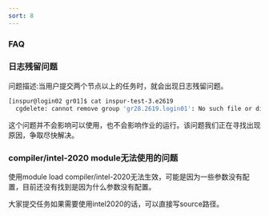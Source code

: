 ```yaml
---
sort: 8
---
```


### FAQ

### 日志残留问题
  
  问题描述:当用户提交两个节点以上的任务时，就会出现日志残留问题。
  ```bash
  [inspur@login02 gr01]$ cat inspur-test-3.e2619
    cgdelete: cannot remove group 'gr28.2619.login01': No such file or directory
  ```
  这个问题并不会影响可以使用，也不会影响作业的运行。该问题我们正在寻找出现原因，争取尽快解决。
  
### compiler/intel-2020 module无法使用的问题

  使用module load compiler/intel-2020无法生效，可能是因为一些参数没有配置，目前还没有找到是因为什么参数没有配置。
  
  大家提交任务如果需要使用intel2020的话，可以直接写source路径。
  ```bash
  
  ```
  

